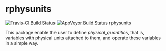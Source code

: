 # rphysunits

[![Travis-CI Build Status](https://travis-ci.org/khaors/rphysunits.svg?branch=master)](https://travis-ci.org/khaors/rphysunits) 
[![AppVeyor Build Status](https://ci.appveyor.com/api/projects/status/github/khaors/rphysunits?branch=master&svg=true)](https://ci.appveyor.com/project/khaors/rphysunits)
rphysunits

This package enable the user to define *physical_quantities*, that is, variables with physical units attached to them, and operate these variables in a simple way.
